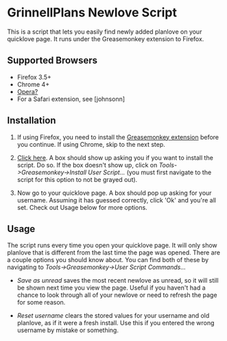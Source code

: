 GrinnellPlans Newlove Script
============================

This is a script that lets you easily find newly added planlove on your quicklove page. It runs under the Greasemonkey extension to Firefox.

Supported Browsers
------------------

 * Firefox 3.5+
 * Chrome 4+
 * [Opera?](http://www.opera.com/docs/userjs/using/#writingscripts)
 * For a Safari extension, see [johnsonn]

Installation
------------

1. If using Firefox, you need to install the [Greasemonkey extension](https://addons.mozilla.org/en-US/firefox/addon/greasemonkey/) before you continue. If using Chrome, skip to the next step.

2. [Click here](https://github.com/iangreenleaf/GrinnellPlans-Newlove/raw/master/newlove.user.js). A box should show up asking you if you want to install the script. Do so. If the box doesn't show up, click on _Tools->Greasemonkey->Install User Script..._ (you must first navigate to the script for this option to not be grayed out).

3. Now go to your quicklove page. A box should pop up asking for your username. Assuming it has guessed correctly, click 'Ok' and you're all set. Check out Usage below for more options. 

Usage
-----

The script runs every time you open your quicklove page. It will only show planlove that is different from the last time the page was opened. There are a couple options you should know about. You can find both of these by navigating to _Tools->Greasemonkey->User Script Commands..._

* _Save as unread_ saves the most recent newlove as unread, so it will still be shown next time you view the page. Useful if you haven't had a chance to look through all of your newlove or need to refresh the page for some reason.

* _Reset username_ clears the stored values for your username and old planlove, as if it were a fresh install. Use this if you entered the wrong username by mistake or something.
